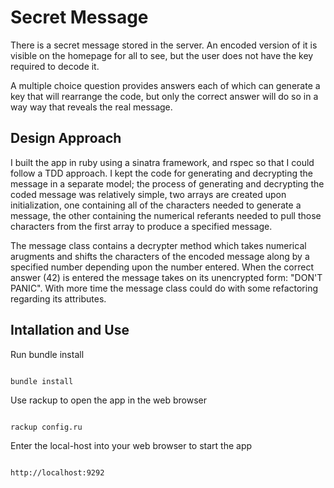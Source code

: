 # Secret Message

There is a secret message stored in the server. An encoded version of it is 
visible on the homepage for all to see, but the user does not have the key 
required to decode it. 

A multiple choice question provides answers each of which can generate a key
that will rearrange the code, but only the correct answer will do so in a way
way that reveals the real message.

## Design Approach

I built the app in ruby using a sinatra framework, and rspec so that I could 
follow a TDD approach. I kept the code for generating and decrypting the message
in a separate model; the process of generating and decrypting the coded message
was relatively simple, two arrays are created upon initialization, one 
containing all of the characters needed to generate a message, the other
containing the numerical referants needed to pull those characters from the 
first array to produce a specified message. 

The message class contains a decrypter method which takes numerical arugments
and shifts the characters of the encoded message along by a specified number 
depending upon the number entered. When the correct answer (42) is entered the 
message takes on its unencrypted form: "DON'T PANIC". With more time the message 
class could do with some refactoring regarding its attributes. 

## Intallation and Use

Run bundle install

```

bundle install

```

Use rackup to open the app in the web browser

```

rackup config.ru

```

Enter the local-host into your web browser to start the app

```

http://localhost:9292

```